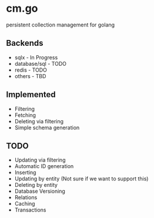 # cm.go

persistent collection management for golang

## Backends

 * sqlx 		- In Progress
 * database/sql - TODO
 * redis 		- TODO
 * others		- TBD

## Implemented

 * Filtering
 * Fetching
 * Deleting via filtering
 * Simple schema generation

## TODO

 * Updating via filtering
 * Automatic ID generation
 * Inserting
 * Updating by entity (Not sure if we want to support this)
 * Deleting by entity
 * Database Versioning
 * Relations
 * Caching
 * Transactions
